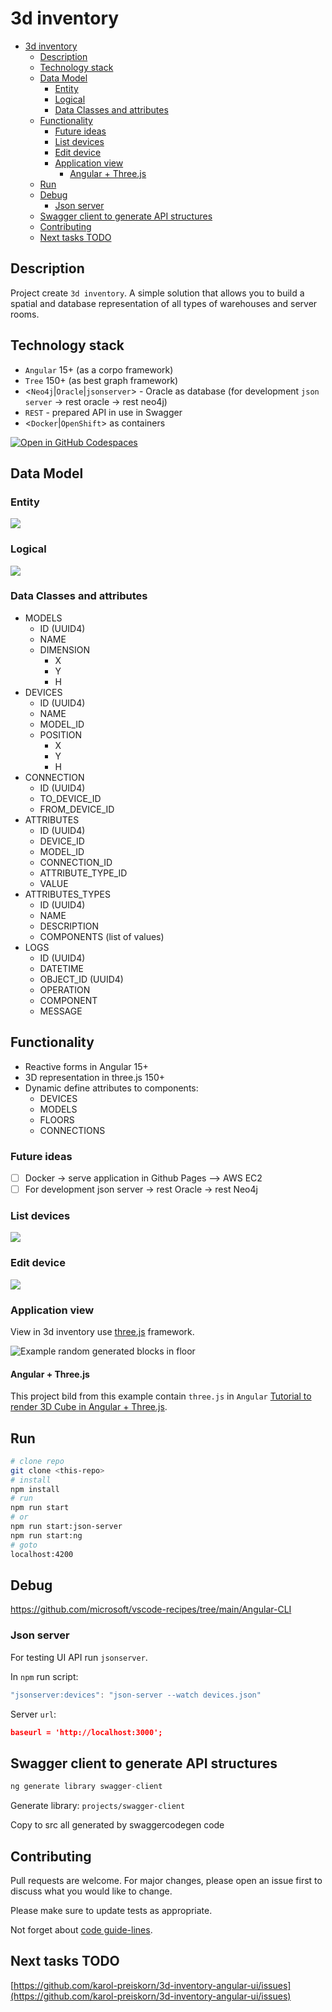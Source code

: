 # 3d inventory

- [3d inventory](#3d-inventory)
  - [Description](#description)
  - [Technology stack](#technology-stack)
  - [Data Model](#data-model)
    - [Entity](#entity)
    - [Logical](#logical)
    - [Data Classes and attributes](#data-classes-and-attributes)
  - [Functionality](#functionality)
    - [Future ideas](#future-ideas)
    - [List devices](#list-devices)
    - [Edit device](#edit-device)
    - [Application view](#application-view)
      - [Angular + Three.js](#angular--threejs)
  - [Run](#run)
  - [Debug](#debug)
    - [Json server](#json-server)
  - [Swagger client to generate API structures](#swagger-client-to-generate-api-structures)
  - [Contributing](#contributing)
  - [Next tasks TODO](#next-tasks-todo)

## Description

Project create `3d inventory`. A simple solution that allows you to build a spatial and database representation of all types of warehouses and server rooms.

## Technology stack

- `Angular` 15+ (as a corpo framework)
- `Tree` 150+ (as best graph framework)
- <`Neo4j`|`Oracle`|`jsonserver`> - Oracle as database (for development `json server` -> rest oracle -> rest neo4j)
- `REST` - prepared API in use in Swagger
- <`Docker`|`OpenShift`> as containers

[![Open in GitHub Codespaces](https://github.com/codespaces/badge.svg)](https://github.com/codespaces/new?hide_repo_select=true&ref=main&repo=0000000&machine=premiumLinux&devcontainer_path=.devcontainer%2Fdevcontainer.json&location=WestUs2)

## Data Model

### Entity

![](assets/img/Screenshot%20from%202023-05-20%2016-54-30.png)

### Logical

![](src/assets/img/Screenshot%20from%202023-05-20%2017-20-39.png)

### Data Classes and attributes

- MODELS
  - ID (UUID4)
  - NAME
  - DIMENSION
    - X
    - Y
    - H
- DEVICES
  - ID (UUID4)
  - NAME
  - MODEL_ID
  - POSITION
    - X
    - Y
    - H
- CONNECTION
  - ID (UUID4)
  - TO_DEVICE_ID
  - FROM_DEVICE_ID
- ATTRIBUTES
  - ID (UUID4)
  - DEVICE_ID
  - MODEL_ID
  - CONNECTION_ID
  - ATTRIBUTE_TYPE_ID
  - VALUE
- ATTRIBUTES_TYPES
  - ID (UUID4)
  - NAME
  - DESCRIPTION
  - COMPONENTS (list of values)
- LOGS
  - ID (UUID4)
  - DATETIME
  - OBJECT_ID (UUID4)
  - OPERATION
  - COMPONENT
  - MESSAGE

## Functionality

- Reactive forms in Angular 15+
- 3D representation in three.js 150+
- Dynamic define attributes to components:
  - DEVICES
  - MODELS
  - FLOORS
  - CONNECTIONS

### Future ideas

- [ ] Docker -> serve application in Github Pages --> AWS EC2
- [ ] For development json server -> rest Oracle -> rest Neo4j

### List devices

![](src/assets/img/Screenshot%202023-04-11%20at%2007-51-03%203d%20inventory.png)

### Edit device

![](src/assets/img/Screenshot%202023-04-11%20at%2007-50-36%203d%20inventory.png)

### Application view

View in 3d inventory use [three.js](https://threejs.org/) framework.

![Example random generated blocks in floor](src/assets/img/Screenshot%20from%202023-05-01%2008-29-25.png)

#### Angular + Three.js

This project bild from this example contain `three.js` in `Angular` [Tutorial to render 3D Cube in Angular + Three.js](https://srivastavaanurag79.medium.com/hello-cube-your-first-three-js-scene-in-angular-176c44b9c6c0).

## Run

```bash
# clone repo
git clone <this-repo>
# install
npm install
# run
npm run start
# or
npm run start:json-server
npm run start:ng
# goto
localhost:4200
```

## Debug

https://github.com/microsoft/vscode-recipes/tree/main/Angular-CLI

### Json server

For testing UI API run `jsonserver`.

In `npm` run script:

```js
"jsonserver:devices": "json-server --watch devices.json"
```

Server `url`:

```json
baseurl = 'http://localhost:3000';
```

## Swagger client to generate API structures

```js
ng generate library swagger-client
```

Generate library: `projects/swagger-client`

Copy to src all generated by swaggercodegen code
## Contributing

Pull requests are welcome. For major changes, please open an issue first to discuss what you would like to change.

Please make sure to update tests as appropriate.

Not forget about [code guide-lines](https://github.com/Microsoft/TypeScript/wiki/Coding-guidelines).

## Next tasks TODO

[https://github.com/karol-preiskorn/3d-inventory-angular-ui/issues](https://github.com/karol-preiskorn/3d-inventory-angular-ui/issues)
